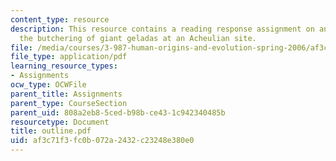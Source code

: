 ```yaml
---
content_type: resource
description: This resource contains a reading response assignment on an article on
  the butchering of giant geladas at an Acheulian site.
file: /media/courses/3-987-human-origins-and-evolution-spring-2006/af3c71f3fc0b072a2432c23248e380e0_outline.pdf
file_type: application/pdf
learning_resource_types:
- Assignments
ocw_type: OCWFile
parent_title: Assignments
parent_type: CourseSection
parent_uid: 808a2eb8-5ced-b98b-ce43-1c942340485b
resourcetype: Document
title: outline.pdf
uid: af3c71f3-fc0b-072a-2432-c23248e380e0
---
```

